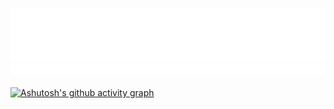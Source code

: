 ![Hello](hello.png)
![Hello](divider.png)
<br>
<br>
[![Ashutosh's github activity graph](https://github-readme-activity-graph.cyclic.app/graph?username=hicapa&bg_color=0d1117&color=ffffff&line=ffffff&point=ffffff&area=true&custom_title=my%20contribution%20graph%20^w^&hide_border=true)](https://github.com/ashutosh00710/github-readme-activity-graph)
